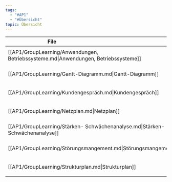 ```yaml
---
tags:
  - "#AP1"
  - "#Übersicht"
topic: Übersicht
---
```

| <div style="width:275px;">File</div>                                                | <div style='width:150px;'>Topic</div> | <div style='width:200px;'>Tags</div> |
| ----------------------------------------------------------------------------------- | ------------------------------------- | ------------------------------------ |
| [[AP1/GroupLearning/Anwendungen, Betriebssysteme.md\|Anwendungen, Betriebssysteme]] | Funktionsweise PC                     | <ul><li>#AP1</li></ul>               |
| [[AP1/GroupLearning/Gantt-Diagramm.md\|Gantt-Diagramm]]                             | Projektmanagement                     | <ul><li>#AP1</li></ul>               |
| [[AP1/GroupLearning/Kundengespräch.md\|Kundengespräch]]                             | Wirtschaft                            | <ul><li>#AP1</li></ul>               |
| [[AP1/GroupLearning/Netzplan.md\|Netzplan]]                                         | Projektmanagement                     | <ul><li>#AP1</li></ul>               |
| [[AP1/GroupLearning/Stärken- Schwächenanalyse.md\|Stärken- Schwächenanalyse]]       | Wirtschaft                            | <ul><li>#AP1</li></ul>               |
| [[AP1/GroupLearning/Störungsmangement.md\|Störungsmangement]]                       | Wirtschaft                            | <ul><li>#AP1</li></ul>               |
| [[AP1/GroupLearning/Strukturplan.md\|Strukturplan]]                                 | Projektmanagement                     | <ul><li>#AP1</li></ul>               |

